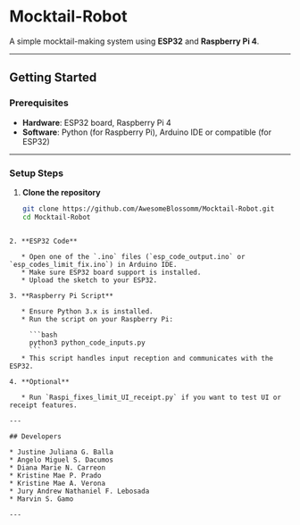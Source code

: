 


# Mocktail-Robot

A simple mocktail-making system using **ESP32** and **Raspberry Pi 4**.

---

## Getting Started

### Prerequisites
- **Hardware**: ESP32 board, Raspberry Pi 4  
- **Software**: Python (for Raspberry Pi), Arduino IDE or compatible (for ESP32)

---

### Setup Steps

1. **Clone the repository**
   ```bash
   git clone https://github.com/AwesomeBlossomm/Mocktail-Robot.git
   cd Mocktail-Robot
````

2. **ESP32 Code**

   * Open one of the `.ino` files (`esp_code_output.ino` or `esp_codes_limit_fix.ino`) in Arduino IDE.
   * Make sure ESP32 board support is installed.
   * Upload the sketch to your ESP32.

3. **Raspberry Pi Script**

   * Ensure Python 3.x is installed.
   * Run the script on your Raspberry Pi:

     ```bash
     python3 python_code_inputs.py
     ```
   * This script handles input reception and communicates with the ESP32.

4. **Optional**

   * Run `Raspi_fixes_limit_UI_receipt.py` if you want to test UI or receipt features.

---

## Developers

* Justine Juliana G. Balla
* Angelo Miguel S. Dacumos
* Diana Marie N. Carreon
* Kristine Mae P. Prado
* Kristine Mae A. Verona
* Jury Andrew Nathaniel F. Lebosada
* Marvin S. Gamo

---



